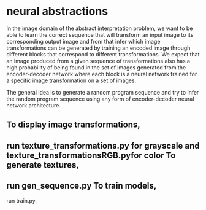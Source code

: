 # neural abstractions

In the image domain of the abstract interpretation problem, we want to be able to learn the correct
sequence that will transform an input image to its corresponding output image and from that infer which image
transformations can be generated by training an encoded image through different blocks that correspond to
different transformations. We expect that an image produced from a given sequence of transformations also has
a high probability of being found in the set of images generated from the encoder-decoder network where each
block is a neural network trained for a specific image transformation on a set of images.

The general idea is to generate a random program sequence and try to infer the random program sequence using any
form of encoder-decoder neural network architecture.

To display image transformations,
----------------------------------------------------------------------------------------------------------------
run texture_transformations.py for grayscale and texture_transformationsRGB.pyfor color
To generate textures, 
-----------------------------------------
run gen_sequence.py
To train models, 
-----------------------------------------
run train.py.

